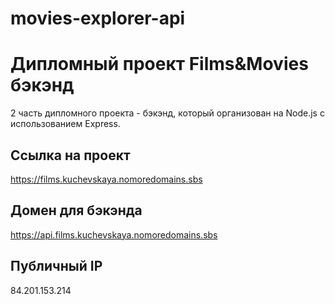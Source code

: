 # movies-explorer-api

# Дипломный проект Films&Movies бэкэнд
2 часть дипломного проекта - бэкэнд, который организован на Node.js с использованием Express.    
## Ссылка на проект
https://films.kuchevskaya.nomoredomains.sbs

## Домен для бэкэнда
https://api.films.kuchevskaya.nomoredomains.sbs

## Публичный IP
84.201.153.214
